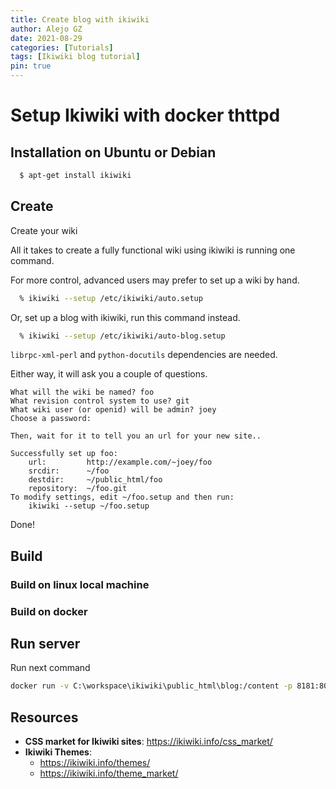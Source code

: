 ```yaml
---
title: Create blog with ikiwiki
author: Alejo GZ
date: 2021-08-29
categories: [Tutorials]
tags: [Ikiwiki blog tutorial]
pin: true
---
```

# Setup Ikiwiki with docker thttpd 

## Installation on Ubuntu or Debian

```bash
  $ apt-get install ikiwiki
```

## Create
Create your wiki

All it takes to create a fully functional wiki using ikiwiki is running one command.

For more control, advanced users may prefer to set up a wiki by hand.

```bash
  % ikiwiki --setup /etc/ikiwiki/auto.setup
```


Or, set up a blog with ikiwiki, run this command instead.

```bash
  % ikiwiki --setup /etc/ikiwiki/auto-blog.setup
```

`librpc-xml-perl` and `python-docutils` dependencies are needed.

Either way, it will ask you a couple of questions.

```
What will the wiki be named? foo
What revision control system to use? git
What wiki user (or openid) will be admin? joey
Choose a password:

Then, wait for it to tell you an url for your new site..

Successfully set up foo:
    url:         http://example.com/~joey/foo
    srcdir:      ~/foo
    destdir:     ~/public_html/foo
    repository:  ~/foo.git
To modify settings, edit ~/foo.setup and then run:
    ikiwiki --setup ~/foo.setup
```

Done!


## Build
### Build on linux local machine


### Build on docker


## Run server
[](https://ikiwiki.info/tips/dot_cgi)
[](https://hub.docker.com/r/larsks/thttpd)

Run next command

```bash
docker run -v C:\workspace\ikiwiki\public_html\blog:/content -p 8181:80 larsks/thttpd -d /content
```


## Resources

- **CSS market for Ikiwiki sites**: https://ikiwiki.info/css_market/
- **Ikiwiki Themes**:
	- https://ikiwiki.info/themes/
	- https://ikiwiki.info/theme_market/